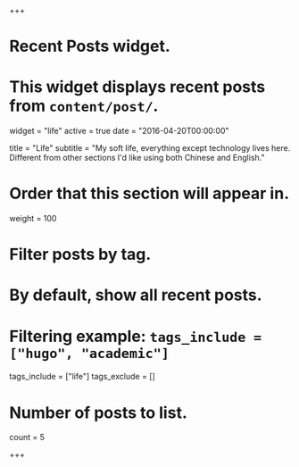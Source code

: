 +++
# Recent Posts widget.
# This widget displays recent posts from `content/post/`.
widget = "life"
active = true
date = "2016-04-20T00:00:00"

title = "Life"
subtitle = "My soft life, everything except technology lives here. Different from other sections I'd like using both Chinese and English."

# Order that this section will appear in.
weight = 100

# Filter posts by tag.
#  By default, show all recent posts.
#  Filtering example: `tags_include = ["hugo", "academic"]`
tags_include = ["life"]
tags_exclude = []

# Number of posts to list.
count = 5

+++

